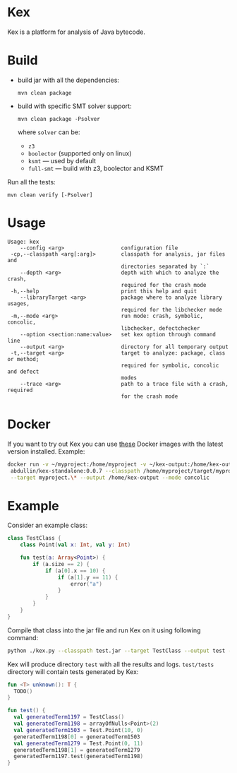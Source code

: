 # Kex

Kex is a platform for analysis of Java bytecode.

# Build

* build jar with all the dependencies:
    ```
    mvn clean package
    ```

* build with specific SMT solver support:
    ```
    mvn clean package -Psolver
    ```
  where `solver` can be:
    * `z3`
    * `boolector` (supported only on linux)
    * `ksmt` &mdash; used by default
    * `full-smt` &mdash; build with z3, boolector and KSMT

Run all the tests:

```
mvn clean verify [-Psolver]
```

# Usage

```
Usage: kex
    --config <arg>                  configuration file
 -cp,--classpath <arg[:arg]>        classpath for analysis, jar files and
                                    directories separated by `:`
    --depth <arg>                   depth with which to analyze the crash,
                                    required for the crash mode
 -h,--help                          print this help and quit
    --libraryTarget <arg>           package where to analyze library usages,
                                    required for the libchecker mode
 -m,--mode <arg>                    run mode: crash, symbolic, concolic,
                                    libchecker, defectchecker
    --option <section:name:value>   set kex option through command line
    --output <arg>                  directory for all temporary output
 -t,--target <arg>                  target to analyze: package, class or method;
                                    required for symbolic, concolic and defect
                                    modes
    --trace <arg>                   path to a trace file with a crash, required
                                    for the crash mode
```

# Docker

If you want to try out Kex you can use [these](https://github.com/vorpal-research/kex-dockerfile)
Docker images with the latest version installed. Example:

```bash
docker run -v ~/myproject:/home/myproject -v ~/kex-output:/home/kex-output \
 abdullin/kex-standalone:0.0.7 --classpath /home/myproject/target/myproject.jar \
 --target myproject.\* --output /home/kex-output --mode concolic
```

# Example

Consider an example class:

```kotlin
class TestClass {
    class Point(val x: Int, val y: Int)

    fun test(a: Array<Point>) {
        if (a.size == 2) {
            if (a[0].x == 10) {
                if (a[1].y == 11) {
                    error("a")
                }
            }
        }
    }
}
```

Compile that class into the jar file and run Kex on it using following command:

```bash
python ./kex.py --classpath test.jar --target TestClass --output test --mode concolic
```

Kex will produce directory `test` with all the results and logs. `test/tests`
directory will contain tests generated by Kex:

```kotlin
fun <T> unknown(): T {
  TODO()
}

fun test() {
  val generatedTerm1197 = TestClass()
  val generatedTerm1198 = arrayOfNulls<Point>(2)
  val generatedTerm1503 = Test.Point(10, 0)
  generatedTerm1198[0] = generatedTerm1503
  val generatedTerm1279 = Test.Point(0, 11)
  generatedTerm1198[1] = generatedTerm1279
  generatedTerm1197.test(generatedTerm1198)
}
``` 
